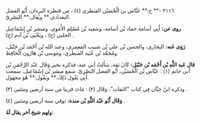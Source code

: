 ٣١١٦ -** خ:** عَبَّاس بن الْحُسَيْن القنطري (٤) ، من قنطرة البردان، أَبُو الفضل البغدادي،** ويُقال:** البَصْرِيّ.

**روى عن:** أَبِي أسامة حماد بْن أسامة، وسَعِيد بْن مُسْلِم الأُمَوِي، ومبشر بْن إِسْمَاعِيل الحلبي (خ) ، ويَحْيَى بْن آدم (خ) .

**رَوَى عَنه:** البخاري، والحسن بْن علي بْن شبيب المعمري، وعبد الله بْن أَحْمَد بْن حَنْبَل، ومُحَمَّد بْن عُبَيد القنطري، وموسى بْن هَارُون الْحَافِظ.

**قال عَبد اللَّهِ بْن أَحْمَد بْن حَنْبَل:** كَانَ ثقة، سَأَلتُ أبي عنه، فذكره بخير.وَقَال عَبْد الرَّحْمَنِ بْن أَبي حاتم (١) : عَبَّاس بْن الْحُسَيْن، أَبُو الفضل البَصْرِيّ. سمع مبشر بْن إِسْمَاعِيل، سمعت أَبِي يَقُول ذَلِكَ،** ويَقُول:** هُوَ مجهول.

وذكره ابنُ حِبَّان فِي كتاب "الثقات"، وَقَال (٢) : مَاتَ قريبا من سنة أربعين ومئتين (٣) .

**وَقَال أَبُو عَبْد اللَّهِ بْن مندة:** توفي سنة أربعين ومئتين (٤) .

**ولهم شيخ آخر يقال لَهُ:**